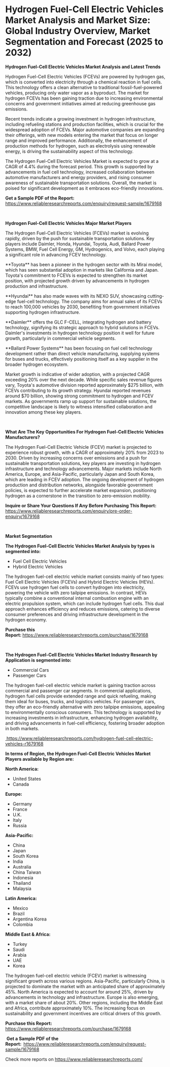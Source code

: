<p><h1>Hydrogen Fuel-Cell Electric Vehicles Market Analysis and Market Size: Global Industry Overview, Market Segmentation and Forecast (2025 to 2032)</h1></p><p><strong>Hydrogen Fuel-Cell Electric Vehicles Market Analysis and Latest Trends</strong></p>
<p><p>Hydrogen Fuel-Cell Electric Vehicles (FCEVs) are powered by hydrogen gas, which is converted into electricity through a chemical reaction in fuel cells. This technology offers a clean alternative to traditional fossil-fuel-powered vehicles, producing only water vapor as a byproduct. The market for hydrogen FCEVs has been gaining traction due to increasing environmental concerns and government initiatives aimed at reducing greenhouse gas emissions.</p><p>Recent trends indicate a growing investment in hydrogen infrastructure, including refueling stations and production facilities, which is crucial for the widespread adoption of FCEVs. Major automotive companies are expanding their offerings, with new models entering the market that focus on longer range and improved performance. Additionally, the enhancement of production methods for hydrogen, such as electrolysis using renewable energy, is driving the sustainability aspect of this technology.</p><p>The Hydrogen Fuel-Cell Electric Vehicles Market is expected to grow at a CAGR of 4.4% during the forecast period. This growth is supported by advancements in fuel cell technology, increased collaboration between automotive manufacturers and energy providers, and rising consumer awareness of sustainable transportation solutions. Overall, the market is poised for significant development as it embraces eco-friendly innovations.</p></p>
<p><strong>Get a Sample PDF of the Report:&nbsp;</strong> <a href="https://www.reliableresearchreports.com/enquiry/request-sample/1679168?utm_campaign=2290&utm_medium=2&utm_source=Github&utm_content=ia&utm_term=24032025&utm_id=hydrogen-fuel-cell-electric-vehicles">https://www.reliableresearchreports.com/enquiry/request-sample/1679168</a></p>
<p>&nbsp;</p>
<p><strong>Hydrogen Fuel-Cell Electric Vehicles Major Market Players</strong></p>
<p><p>The Hydrogen Fuel-Cell Electric Vehicles (FCEVs) market is evolving rapidly, driven by the push for sustainable transportation solutions. Key players include Daimler, Honda, Hyundai, Toyota, Audi, Ballard Power Systems, BMW, Fuel Cell Energy, GM, Hydrogenics, and Volvo, each playing a significant role in advancing FCEV technology.</p><p>**Toyota** has been a pioneer in the hydrogen sector with its Mirai model, which has seen substantial adoption in markets like California and Japan. Toyota's commitment to FCEVs is expected to strengthen its market position, with projected growth driven by advancements in hydrogen production and infrastructure.</p><p>**Hyundai** has also made waves with its NEXO SUV, showcasing cutting-edge fuel-cell technology. The company aims for annual sales of its FCEVs to reach 100,000 vehicles by 2030, benefiting from government initiatives supporting hydrogen infrastructure.</p><p>**Daimler** offers the GLC F-CELL, integrating hydrogen and battery technology, signifying its strategic approach to hybrid solutions in FCEVs. Daimler's investments in hydrogen technology position it well for future growth, particularly in commercial vehicle segments.</p><p>**Ballard Power Systems** has been focusing on fuel cell technology development rather than direct vehicle manufacturing, supplying systems for buses and trucks, effectively positioning itself as a key supplier in the broader hydrogen ecosystem.</p><p>Market growth is indicative of wider adoption, with a projected CAGR exceeding 20% over the next decade. While specific sales revenue figures vary, Toyota's automotive division reported approximately $275 billion, with FCEVs contributing to its growth strategy. Hyundai reported revenues around $70 billion, showing strong commitment to hydrogen and FCEV markets. As governments ramp up support for sustainable solutions, the competitive landscape is likely to witness intensified collaboration and innovation among these key players.</p></p>
<p>&nbsp;</p>
<p><strong>What Are The Key Opportunities For Hydrogen Fuel-Cell Electric Vehicles Manufacturers?</strong></p>
<p><p>The Hydrogen Fuel-Cell Electric Vehicle (FCEV) market is projected to experience robust growth, with a CAGR of approximately 20% from 2023 to 2030. Driven by increasing concerns over emissions and a push for sustainable transportation solutions, key players are investing in hydrogen infrastructure and technology advancements. Major markets include North America, Europe, and Asia-Pacific, particularly Japan and South Korea, which are leading in FCEV adoption. The ongoing development of hydrogen production and distribution networks, alongside favorable government policies, is expected to further accelerate market expansion, positioning hydrogen as a cornerstone in the transition to zero-emission mobility.</p></p>
<p><strong>Inquire or Share Your Questions If Any Before Purchasing This Report:</strong> <a href="https://www.reliableresearchreports.com/enquiry/pre-order-enquiry/1679168?utm_campaign=2290&utm_medium=2&utm_source=Github&utm_content=ia&utm_term=24032025&utm_id=hydrogen-fuel-cell-electric-vehicles">https://www.reliableresearchreports.com/enquiry/pre-order-enquiry/1679168</a></p>
<p>&nbsp;</p>
<p><strong>Market Segmentation</strong></p>
<p><strong>The Hydrogen Fuel-Cell Electric Vehicles Market Analysis by types is segmented into:</strong></p>
<p><ul><li>Fuel Cell Electric Vehicles</li><li>Hybrid Electric Vehicles</li></ul></p>
<p><p>The hydrogen fuel-cell electric vehicle market consists mainly of two types: Fuel Cell Electric Vehicles (FCEVs) and Hybrid Electric Vehicles (HEVs). FCEVs use hydrogen fuel cells to convert hydrogen into electricity, powering the vehicle with zero tailpipe emissions. In contrast, HEVs typically combine a conventional internal combustion engine with an electric propulsion system, which can include hydrogen fuel cells. This dual approach enhances efficiency and reduces emissions, catering to diverse consumer preferences and driving infrastructure development in the hydrogen economy.</p></p>
<p><strong>Purchase this Report:&nbsp;</strong><a href="https://www.reliableresearchreports.com/purchase/1679168?utm_campaign=2290&utm_medium=2&utm_source=Github&utm_content=ia&utm_term=24032025&utm_id=hydrogen-fuel-cell-electric-vehicles">https://www.reliableresearchreports.com/purchase/1679168</a></p>
<p>&nbsp;</p>
<p><strong>The Hydrogen Fuel-Cell Electric Vehicles Market Industry Research by Application is segmented into:</strong></p>
<p><ul><li>Commercial Cars</li><li>Passenger Cars</li></ul></p>
<p><p>The hydrogen fuel-cell electric vehicle market is gaining traction across commercial and passenger car segments. In commercial applications, hydrogen fuel cells provide extended range and quick refueling, making them ideal for buses, trucks, and logistics vehicles. For passenger cars, they offer an eco-friendly alternative with zero tailpipe emissions, appealing to environmentally conscious consumers. This technology is supported by increasing investments in infrastructure, enhancing hydrogen availability, and driving advancements in fuel-cell efficiency, fostering broader adoption in both markets.</p></p>
<p><a href="https://www.reliableresearchreports.com/hydrogen-fuel-cell-electric-vehicles-r1679168?utm_campaign=2290&utm_medium=2&utm_source=Github&utm_content=ia&utm_term=24032025&utm_id=hydrogen-fuel-cell-electric-vehicles">&nbsp;https://www.reliableresearchreports.com/hydrogen-fuel-cell-electric-vehicles-r1679168</a></p>
<p><strong>In terms of Region, the Hydrogen Fuel-Cell Electric Vehicles Market Players available by Region are:</strong></p>
<p>
    <p> <strong> North America: </strong>
        <ul>
            <li>United States</li>
            <li>Canada</li>
        </ul>
        </p> 
    <p> <strong> Europe: </strong>
        <ul>
            <li>Germany</li>
            <li>France</li>
            <li>U.K.</li>
            <li>Italy</li>
            <li>Russia</li>
        </ul>
        </p> 
    <p> <strong> Asia-Pacific: </strong>
        <ul>
            <li>China</li>
            <li>Japan</li>
            <li>South Korea</li>
            <li>India</li>
            <li>Australia</li>
            <li>China Taiwan</li>
            <li>Indonesia</li>
            <li>Thailand</li>
            <li>Malaysia</li>
        </ul>
        </p> 
    <p> <strong> Latin America: </strong>
        <ul>
            <li>Mexico</li>
            <li>Brazil</li>
            <li>Argentina Korea</li>
            <li>Colombia</li>
        </ul>
        </p> 
    <p> <strong> Middle East & Africa: </strong>
        <ul>
            <li>Turkey</li>
            <li>Saudi</li>
            <li>Arabia</li>
            <li>UAE</li>
            <li>Korea</li>
        </ul>
    </p>
    </p>
<p><p>The hydrogen fuel-cell electric vehicle (FCEV) market is witnessing significant growth across various regions. Asia-Pacific, particularly China, is projected to dominate the market with an anticipated share of approximately 45%. North America is expected to account for around 25%, driven by advancements in technology and infrastructure. Europe is also emerging, with a market share of about 20%. Other regions, including the Middle East and Africa, contribute approximately 10%. The increasing focus on sustainability and government incentives are critical drivers of this growth.</p></p>
<p><strong>Purchase this Report: </strong><a href="https://www.reliableresearchreports.com/purchase/1679168?utm_campaign=2290&utm_medium=2&utm_source=Github&utm_content=ia&utm_term=24032025&utm_id=hydrogen-fuel-cell-electric-vehicles">https://www.reliableresearchreports.com/purchase/1679168</a></p>
<p>&nbsp;<strong>Get a Sample PDF of the Report:&nbsp;&nbsp;</strong><a href="https://www.reliableresearchreports.com/enquiry/request-sample/1679168?utm_campaign=2290&utm_medium=2&utm_source=Github&utm_content=ia&utm_term=24032025&utm_id=hydrogen-fuel-cell-electric-vehicles">https://www.reliableresearchreports.com/enquiry/request-sample/1679168</a></p>
<p><strong></strong></p>
<p>Check more reports on <a href="https://www.reliableresearchreports.com/?utm_campaign=2290&utm_medium=2&utm_source=Github&utm_content=ia&utm_term=24032025&utm_id=hydrogen-fuel-cell-electric-vehicles">https://www.reliableresearchreports.com/</a></p>